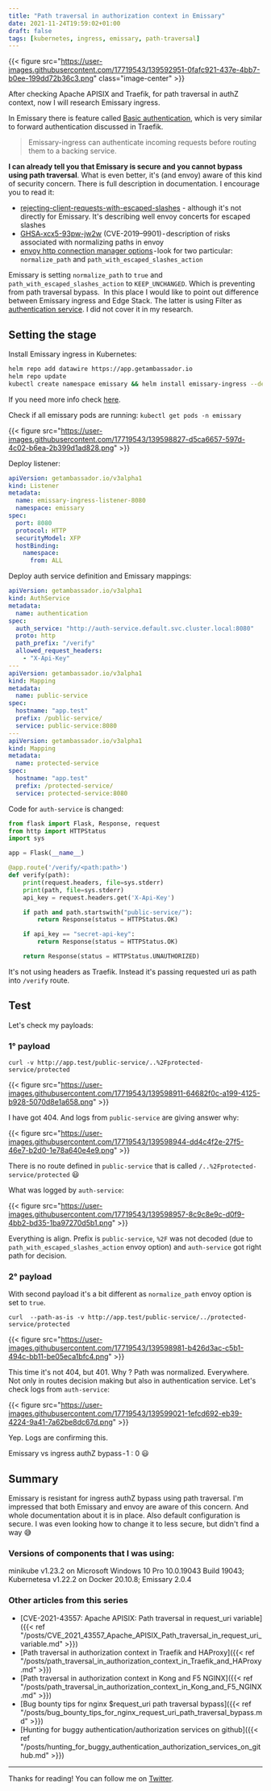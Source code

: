 ```yaml
---
title: "Path traversal in authorization context in Emissary"
date: 2021-11-24T19:59:02+01:00
draft: false
tags: [kubernetes, ingress, emissary, path-traversal]
---
```


{{< figure src="https://user-images.githubusercontent.com/17719543/139592951-0fafc921-437e-4bb7-b0ee-199dd72b36c3.png" class="image-center" >}}

After checking Apache APISIX and Traefik, for path traversal in authZ context, now I will research Emissary ingress.

In Emissary there is feature called [Basic authentication](https://www.getambassador.io/docs/emissary/latest/howtos/basic-auth/), which is very similar to forward authentication discussed in Traefik.

>Emissary-ingress can authenticate incoming requests before routing them to a backing service.

**I can already tell you that Emissary is secure and you cannot bypass using path traversal**. What is even better, it's (and envoy) aware of this kind of security concern. There is full description in documentation. I encourage you to read it:

* [rejecting-client-requests-with-escaped-slashes](https://www.getambassador.io/docs/edge-stack/latest/topics/running/ambassador/#rejecting-client-requests-with-escaped-slashes) - although it's not directly for Emissary. It's describing well envoy concerts for escaped slashes
* [GHSA-xcx5-93pw-jw2w](https://github.com/envoyproxy/envoy/security/advisories/GHSA-xcx5-93pw-jw2w) (CVE-2019–9901) - description of risks associated with normalizing paths in envoy
* [envoy http connection manager options](https://www.envoyproxy.io/docs/envoy/latest/api-v3/extensions/filters/network/http_connection_manager/v3/http_connection_manager.proto) - look for two particular: `normalize_path` and `path_with_escaped_slashes_action`

Emissary is setting `normalize_path` to `true` and `path_with_escaped_slashes_action` to `KEEP_UNCHANGED`. Which is preventing from path traversal bypass. 
In this place I would like to point out difference between Emissary ingress and Edge Stack. The latter is using Filter as [authentication service](https://www.getambassador.io/docs/edge-stack/latest/topics/running/services/auth-service/). I did not cover it in my research.

## Setting the stage

Install Emissary ingress in Kubernetes:

```bash
helm repo add datawire https://app.getambassador.io
helm repo update
kubectl create namespace emissary && helm install emissary-ingress --devel --namespace emissary datawire/emissary-ingress && kubectl -n emissary wait --for condition=available --timeout=90s deploy -lapp.kubernetes.io/instance=emissary-ingress
```

If you need more info check [here](https://www.getambassador.io/docs/emissary/latest/topics/install/helm/).

Check if all emissary pods are running: `kubectl get pods -n emissary`

{{< figure src="https://user-images.githubusercontent.com/17719543/139598827-d5ca6657-597d-4c02-b6ea-2b399d1ad828.png" >}}

Deploy listener:

```yaml
apiVersion: getambassador.io/v3alpha1
kind: Listener
metadata:
  name: emissary-ingress-listener-8080
  namespace: emissary
spec:
  port: 8080
  protocol: HTTP
  securityModel: XFP
  hostBinding:
    namespace:
      from: ALL
```

Deploy auth service definition and Emissary mappings:

```yaml
apiVersion: getambassador.io/v3alpha1
kind: AuthService
metadata:
  name: authentication
spec:
  auth_service: "http://auth-service.default.svc.cluster.local:8080"
  proto: http
  path_prefix: "/verify"
  allowed_request_headers:
    - "X-Api-Key"
---
apiVersion: getambassador.io/v3alpha1
kind: Mapping
metadata:
  name: public-service
spec:
  hostname: "app.test"
  prefix: /public-service/
  service: public-service:8080
---
apiVersion: getambassador.io/v3alpha1
kind: Mapping
metadata:
  name: protected-service
spec:
  hostname: "app.test"
  prefix: /protected-service/
  service: protected-service:8080
```

Code for `auth-service` is changed:

```python
from flask import Flask, Response, request
from http import HTTPStatus
import sys

app = Flask(__name__)

@app.route('/verify/<path:path>')
def verify(path):
    print(request.headers, file=sys.stderr)
    print(path, file=sys.stderr)
    api_key = request.headers.get('X-Api-Key')

    if path and path.startswith("public-service/"):
        return Response(status = HTTPStatus.OK)

    if api_key == "secret-api-key":  
        return Response(status = HTTPStatus.OK)

    return Response(status = HTTPStatus.UNAUTHORIZED)
```

It's not using headers as Traefik. Instead it's passing requested uri as path into `/verify` route.

## Test

Let's check my payloads:

### 1° payload

`curl -v http://app.test/public-service/..%2Fprotected-service/protected`

{{< figure src="https://user-images.githubusercontent.com/17719543/139598911-64682f0c-a199-4125-b928-5070d8e1a658.png" >}}

I have got 404. And logs from `public-service` are giving answer why:

{{< figure src="https://user-images.githubusercontent.com/17719543/139598944-dd4c4f2e-27f5-46e7-b2d0-1e78a640e4e9.png" >}}

There is no route defined in `public-service` that is called `/..%2Fprotected-service/protected` 😃

What was logged by `auth-service`:

{{< figure src="https://user-images.githubusercontent.com/17719543/139598957-8c9c8e9c-d0f9-4bb2-bd35-1ba97270d5b1.png" >}}

Everything is align. Prefix is `public-service`, `%2F` was not decoded (due to `path_with_escaped_slashes_action` envoy option) and `auth-service` got right path for decision.

### 2° payload

With second payload it's a bit different as `normalize_path` envoy option is set to `true`.

`curl  --path-as-is -v http://app.test/public-service/../protected-service/protected`

{{< figure src="https://user-images.githubusercontent.com/17719543/139598981-b426d3ac-c5b1-494c-bb11-be05eca1bfc4.png" >}}

This time it's not 404, but 401. Why ? Path was normalized. Everywhere. Not only in routes decision making but also in authentication service. Let's check logs from `auth-service`:

{{< figure src="https://user-images.githubusercontent.com/17719543/139599021-1efcd692-eb39-4224-9a41-7a62be8dc67d.png" >}}

Yep. Logs are confirming this.

Emissary vs ingress authZ bypass - 1 : 0 😃

## Summary

Emissary is resistant for ingress authZ bypass using path traversal. I'm impressed that both Emissary and envoy are aware of this concern. And whole documentation about it is in place. Also default configuration is secure. I was even looking how to change it to less secure, but didn't find a way 😅

### Versions of components that I was using:

minikube v1.23.2 on Microsoft Windows 10 Pro 10.0.19043 Build 19043; Kubernetesa v1.22.2 on Docker 20.10.8; Emissary 2.0.4

### Other articles from this series

* [CVE-2021-43557: Apache APISIX: Path traversal in request_uri variable]({{< ref "/posts/CVE_2021_43557_Apache_APISIX_Path_traversal_in_request_uri_variable.md" >}})
* [Path traversal in authorization context in Traefik and HAProxy]({{< ref "/posts/path_traversal_in_authorization_context_in_Traefik_and_HAProxy.md" >}})
* [Path traversal in authorization context in Kong and F5 NGINX]({{< ref "/posts/path_traversal_in_authorization_context_in_Kong_and_F5_NGINX.md" >}})
* [Bug bounty tips for nginx $request_uri path traversal bypass]({{< ref "/posts/bug_bounty_tips_for_nginx_request_uri_path_traversal_bypass.md" >}})
* [Hunting for buggy authentication/authorization services on github]({{< ref "/posts/hunting_for_buggy_authentication_authorization_services_on_github.md" >}})

---

Thanks for reading! You can follow me on [Twitter](https://twitter.com/xvnpw).